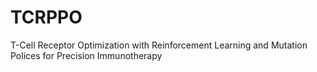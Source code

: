 # TCRPPO
T-Cell Receptor Optimization with Reinforcement Learning and Mutation Polices for Precision Immunotherapy
